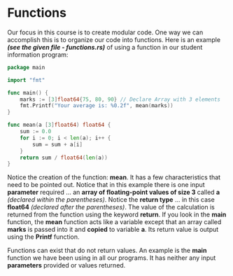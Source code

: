 # Functions

Our focus in this course is to create modular code.  One way we can accomplish this is to organize our code into functions.  Here is an example ***(see the given file - functions.rs)*** of using a function in our student information program:

```go
package main

import "fmt"

func main() {
	marks := [3]float64{75, 80, 90} // Declare Array with 3 elements
	fmt.Printf("Your average is: %0.2f", mean(marks))
}

func mean(a [3]float64) float64 {
	sum := 0.0
	for i := 0; i < len(a); i++ {
		sum = sum + a[i]
	}
	return sum / float64(len(a))
}
```
Notice the creation of the function:  **mean**.  It has a few characteristics that need to be pointed out.  Notice that in this example there is one input **parameter** required ... an **array of floating-point values of size 3** called **a** _(declared within the parentheses)_.  Notice the **return type** ... in this case **float64** _(declared after the parentheses)_.  The value of the calculation is returned from the function using the keyword **return**.  If you look in the **main** function, the **mean** function acts like a variable except that an array called **marks** is passed into it and **copied** to variable **a**.  Its return value is output using the **Printf** function.

Functions can exist that do not return values.  An example is the **main** function we have been using in all our programs.  It has neither any input **parameters** provided or values returned.
